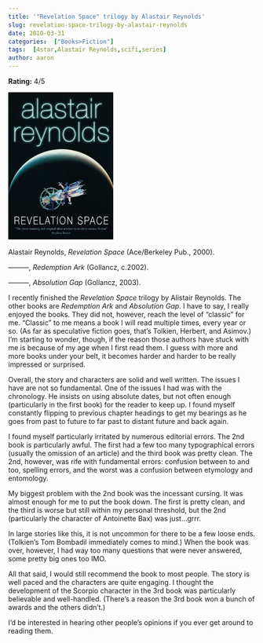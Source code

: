 ```yaml
---
title: '"Revelation Space" trilogy by Alastair Reynolds'
slug: revelation-space-trilogy-by-alastair-reynolds
date: 2010-03-31
categories:  ["Books>Fiction"]
tags:  [4star,Alastair Reynolds,scifi,series]
author: aaron
---
```


**Rating:** 4/5

![](cover.jpg "Revelation Space")

Alastair Reynolds, *Revelation Space* (Ace/Berkeley Pub., 2000).

———, *Redemption Ark* (Gollancz, c.2002).

———, *Absolution Gap* (Gollancz, 2003).

I recently finished the *Revelation Space* trilogy by Alistair Reynolds. The other books are *Redemption Ark* and *Absolution Gap*. I have to say, I really enjoyed the books. They did not, however, reach the level of “classic” for me. “Classic” to me means a book I will read multiple times, every year or so. (As far as speculative fiction goes, that’s Tolkien, Herbert, and Asimov.) I’m starting to wonder, though, if the reason those authors have stuck with me is because of my age when I first read them. I guess with more and more books under your belt, it becomes harder and harder to be really impressed or surprised.

Overall, the story and characters are solid and well written. The issues I have are not so fundamental. One of the issues I had was with the chronology. He insists on using absolute dates, but not often enough (particularly in the first book) for the reader to keep up. I found myself constantly flipping to previous chapter headings to get my bearings as he goes from past to future to far past to distant future and back again.

I found myself particularly irritated by numerous editorial errors. The 2nd book is particularly awful. The first had a few too many typographical errors (usually the omission of an article) and the third book was pretty clean. The 2nd, however, was rife with fundamental errors: confusion between to and too, spelling errors, and the worst was a confusion between etymology and entomology.

My biggest problem with the 2nd book was the incessant cursing. It was almost enough for me to put the book down. The first is pretty clean, and the third is worse but still within my personal threshold, but the 2nd (particularly the character of Antoinette Bax) was just…grrr.

In large stories like this, it is not uncommon for there to be a few loose ends. (Tolkien’s Tom Bombadil immediately comes to mind.) When the book was over, however, I had way too many questions that were never answered, some pretty big ones too IMO.

All that said, I would still recommend the book to most people. The story is well paced and the characters are quite engaging. I thought the development of the Scorpio character in the 3rd book was particularly believable and well-handled. (There’s a reason the 3rd book won a bunch of awards and the others didn’t.)

I’d be interested in hearing other people’s opinions if you ever get around to reading them.
